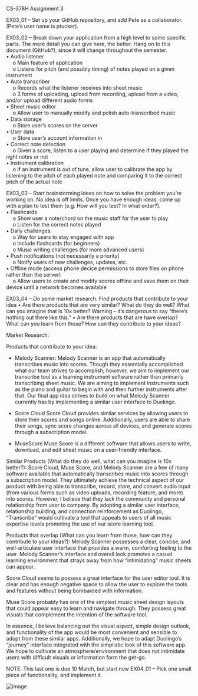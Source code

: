 CS-378H Assignment 3

EX03_01 – Set up your GitHub repository, and add Pete as a collaborator. (Pete’s user name is ptucker).

EX03_02 – Break down your application from a high level to some specific parts. The more detail you can give here, the better. Hang on to this document (GitHub?), since it will change throughout the semester.
<br />•	Audio listener
<br />&emsp;    o	Main feature of application
<br />&emsp;    o	Listens for pitch (and possibly timing) of notes played on a given instrument
<br />•	Auto transcriber
<br />&emsp;    o	Records what the listener receives into sheet music 
<br />&emsp;    o	3 forms of uploading, upload from recording, upload from a video, and/or upload different audio forms
<br />•	Sheet music editor
<br />&emsp;    o	Allow user to manually modify and polish auto-transcribed music
<br />•	Data storage
<br />&emsp;    o	Store user’s scores on the server
<br />•	User data
<br />&emsp;    o	Store user’s account information in 
<br />•	Correct note detection
<br />&emsp;    o	Given a score, listen to a user playing and determine if they played the right notes or not
<br />•	Instrument calibration
<br />&emsp;    o	If an instrument is out of tune, allow user to calibrate the app by listening to the pitch of each played note and comparing it to the correct pitch of the actual note

EX03_03 – Start brainstorming ideas on how to solve the problem you’re working on. No idea is off limits. Once you have enough ideas, come up with a plan to test them (e.g. How will you test? In what order?).
<br />•	Flashcards
<br />&emsp;    o	Show user a note/chord on the music staff for the user to play
<br />&emsp;    o	Listen for the correct notes played
<br />•	Daily challenges
<br />&emsp;    o	Way for users to stay engaged with app
<br />&emsp;    o	Include flashcards (for beginners)
<br />&emsp;    o	Music writing challenges (for more advanced users)
<br />•	Push notifications (not necessarily a priority)
<br />&emsp;    o	Notify users of new challenges, updates, etc.
<br />•	Offline mode (access phone decice permissions to store files on phone rather than the server)
<br />&emsp;    o	Allow users to create and modify scores offline and save them on their device until a network becomes available

EX03_04 – Do some market research. Find products that contribute to your idea
•	Are there products that are very similar? What do they do well? What can you imagine that is 10x better? Warning – it’s dangerous to say “there’s nothing out there like this.”
•	Are there products that are have overlap? What can you learn from those? How can they contribute to your ideas?

Market Research:

Products that contribute to your idea:
-	Melody Scanner:
Melody Scanner is an app that automatically transcribes music into scores. Though they essentially accomplished what our team strives to accomplish; however, we aim to implement our transcribe tool as a learning instrument software rather than primarily transcribing sheet music. We are aiming to implement instruments such as the piano and guitar to begin with and then further instruments after that. Our final app idea strives to build on what Melody Scanner currently has by implementing a similar user interface to Duolingo.

    

-	Score Cloud
Score Cloud provides similar services by allowing users to store their scores and songs online. Additionally, users are able to share their songs, sync score changes across all devices, and generate scores through a subscription model. 

   

-	MuseScore
Muse Score is a different software that allows users to write, download, and edit sheet music on a user-friendly interface. 

   




Similar Products (What do they do well, what can you imagine is 10x better?):
Score Cloud, Muse Score, and Melody Scanner are a few of many software available that automatically transcribes music into scores through a subscription model. They ultimately achieve the technical aspect of our product with being able to transcribe, record, store, and convert audio input (from various forms such as video uploads, recording feature, and more) into scores. However, I believe that they lack the community and personal relationship from user to company. By adopting a similar user interface, relationship building, and connection reinforcement as Duolingo, “Transcribe” would cultivate a tool that appeals to users of all music expertise levels promoting the use of our score learning tool.

Products that overlap (What can you learn from those, how can they contribute to your ideas?):
Melody Scanner possesses a clear, concise, and well-articulate user interface that provides a warm, comforting feeling to the user. Melody Scanner’s interface and overall look promotes a casual learning environment that strays away from how “intimidating” music sheets can appear. 

Score Cloud seems to possess a great interface for the user editor tool. It is clear and has enough negative space to allow the user to explore the tools and features without being bombarded with information. 

Muse Score probably has one of the simplest music sheet design layouts that could appear easy to learn and navigate through. They possess great visuals that complement the intention of the software tool.

In essence, I believe balancing out the visual aspect, simple design outlook, and functionality of the app would be most convenient and sensible to adopt from these similar apps. Additionally, we hope to adapt Duolingo’s “journey” interface integrated with the simplistic look of this software app. We hope to cultivate an atmosphere/environment that does not intimidate users with difficult visuals or information form the get-go. 

NOTE: This last one is due 10 March, but start now
EX04_01 – Pick one small piece of functionality, and implement it. 


![image](https://user-images.githubusercontent.com/100454212/222329812-fb6730df-a278-4ab0-a27c-72267e414254.png)

